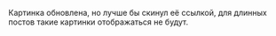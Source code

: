 Картинка обновлена, но лучше бы скинул её ссылкой, для длинных постов такие картинки отображаться не будут.